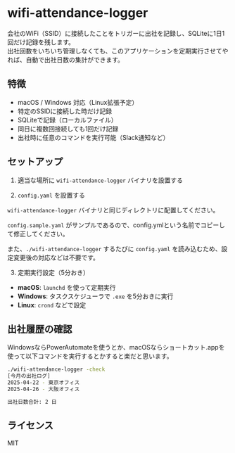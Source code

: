 # wifi-attendance-logger

会社のWiFi（SSID）に接続したことをトリガーに出社を記録し、SQLiteに1日1回だけ記録を残します。  
出社回数をいちいち管理しなくても、このアプリケーションを定期実行させてやれば、自動で出社日数の集計ができます。

## 特徴

- macOS / Windows 対応（Linux拡張予定）
- 特定のSSIDに接続した時だけ記録
- SQLiteで記録（ローカルファイル）
- 同日に複数回接続しても1回だけ記録
- 出社時に任意のコマンドを実行可能（Slack通知など）

## セットアップ

1. 適当な場所に `wifi-attendance-logger` バイナリを設置する

2. `config.yaml` を設置する

`wifi-attendance-logger` バイナリと同じディレクトリに配置してください。

`config.sample.yaml` がサンプルであるので、config.ymlという名前でコピーして修正してください。

また、`./wifi-attendance-logger` するたびに `config.yaml` を読み込むため、設定変更後の対応などは不要です。

3. 定期実行設定（5分おき）

- **macOS**: `launchd` を使って定期実行
- **Windows**: タスクスケジューラで `.exe` を5分おきに実行
- **Linux**: `crond` などで設定

## 出社履歴の確認

WindowsならPowerAutomateを使うとか、macOSならショートカット.appを使って以下コマンドを実行するとかすると楽だと思います。

```bash
./wifi-attendance-logger -check
[今月の出社ログ]
2025-04-22 - 東京オフィス
2025-04-26 - 大阪オフィス

出社日数合計: 2 日
```

## ライセンス

MIT
